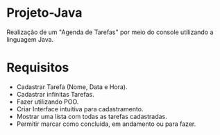# Projeto-Java
Realização de um "Agenda de Tarefas" por meio do console utilizando a linguagem Java.
# Requisitos 
- Cadastrar Tarefa (Nome, Data e Hora).
- Cadastrar infinitas Tarefas.
- Fazer utilizando POO.
- Criar Interface intuitiva para cadastramento.
- Mostrar uma lista com todas as tarefas cadastradas. 
- Permitir marcar como concluída, em andamento ou para fazer.
